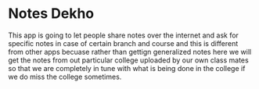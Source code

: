 # Notes Dekho

This app is going to let people share notes over the internet and ask for specific notes in case of certain branch and course and this is different from other apps becuase rather than gettign generalized notes here we will get the notes from out particular college uploaded by our own class mates so that we are completely in tune with what is being done in the college if we do miss the college sometimes.
